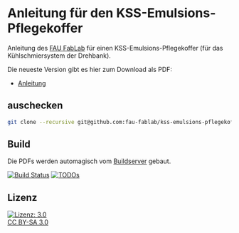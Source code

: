 # Anleitung für den KSS-Emulsions-Pflegekoffer

Anleitung des [FAU FabLab](https://fablab.fau.de) für einen KSS-Emulsions-Pflegekoffer (für das Kühlschmiersystem der Drehbank).

Die neueste Version gibt es hier zum Download als PDF:
* [Anleitung](https://brain.fablab.fau.de/build/kss-emulsions-pflegekoffer/Anleitung_Pflegekoffer.pdf)

auschecken
----------

```bash
git clone --recursive git@github.com:fau-fablab/kss-emulsions-pflegekoffer.git
```


Build
-----

Die PDFs werden automagisch vom [Buildserver](https://github.com/fau-fablab/buildserver) gebaut.


[![Build Status](https://brain.fablab.fau.de/build/kss-emulsions-pflegekoffer/status.svg)](https://brain.fablab.fau.de/build/kss-emulsions-pflegekoffer/)
[![TODOs](https://brain.fablab.fau.de/build/kss-emulsions-pflegekoffer/status-todos.svg)](https://brain.fablab.fau.de/build/kss-emulsions-pflegekoffer/)

Lizenz
------

[![Lizenz: 3.0](https://licensebuttons.net/l/by-sa/3.0/de/88x31.png)</br>CC BY-SA 3.0](https://creativecommons.org/licenses/by-sa/3.0/)
